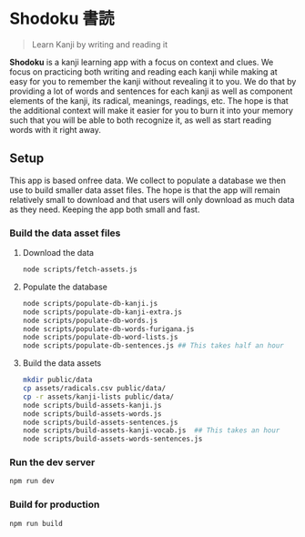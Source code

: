 # Shodoku 書読

> Learn Kanji by writing and reading it

**Shodoku** is a kanji learning app with a focus on context and
clues. We focus on practicing both writing and reading each kanji
while making at easy for you to remember the kanji without revealing
it to you. We do that by providing a lot of words and sentences for
each kanji as well as component elements of the kanji, its radical,
meanings, readings, etc. The hope is that the additional context will
make it easier for you to burn it into your memory such that you will
be able to both recognize it, as well as start reading words with it
right away.

## Setup

This app is based onfree data. We collect to populate a database we
then use to build smaller data asset files. The hope is that the app
will remain relatively small to download and that users will only
download as much data as they need. Keeping the app both small and
fast.

### Build the data asset files

1. Download the data
   ```bash
   node scripts/fetch-assets.js
   ```
2. Populate the database
   ```bash
   node scripts/populate-db-kanji.js
   node scripts/populate-db-kanji-extra.js
   node scripts/populate-db-words.js
   node scripts/populate-db-words-furigana.js
   node scripts/populate-db-word-lists.js
   node scripts/populate-db-sentences.js ## This takes half an hour
   ```
3. Build the data assets
   ```bash
   mkdir public/data
   cp assets/radicals.csv public/data/
   cp -r assets/kanji-lists public/data/
   node scripts/build-assets-kanji.js
   node scripts/build-assets-words.js
   node scripts/build-assets-sentences.js
   node scripts/build-assets-kanji-vocab.js  ## This takes an hour
   node scripts/build-assets-words-sentences.js
   ```

### Run the dev server

```bash
npm run dev
```

### Build for production

```bash
npm run build
```
